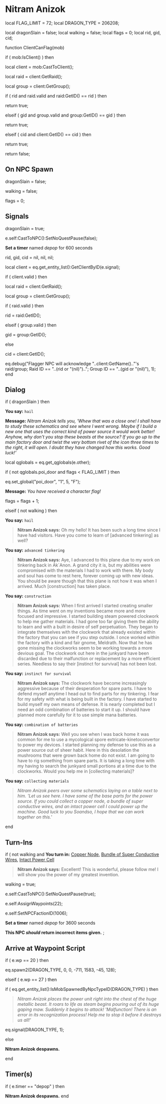 # Nitram Anizok
local FLAG_LIMIT = 72;
local DRAGON_TYPE = 206208; 

local dragonSlain = false;
local walking = false;
local flags = 0;
local rid, gid, cid;

function ClientCanFlag(mob)

if ( mob:IsClient() ) then


local client = mob:CastToClient();





local raid = client:GetRaid();


local group = client:GetGroup();





if ( rid and raid.valid and raid:GetID() == rid ) then



return true;


elseif ( gid and group.valid and group:GetID() == gid ) then



return true;


elseif ( cid and client:GetID() == cid ) then



return true;


return false;
## On NPC Spawn

dragonSlain = false;

walking = false;

flags = 0;
## Signals

dragonSlain = true;

e.self:CastToNPC():SetNoQuestPause(false);

**Set a timer** named *depop* for 600 seconds



rid, gid, cid = nil, nil, nil;

local client = eq.get_entity_list():GetClientByID(e.signal);




if ( client.valid ) then




local raid = client:GetRaid();


local group = client:GetGroup();





if ( raid.valid ) then



rid = raid:GetID();


elseif ( group.valid ) then



gid = group:GetID();


else



cid = client:GetID();



eq.debug("Flagger NPC will acknowledge "..client:GetName().."'s raid/group; Raid ID == "..(rid or "(nil)")..";  Group ID == "..(gid or "(nil)"), 1);
end

## Dialog


if ( dragonSlain ) then



**You say:** `hail`







**Message:** <span class="text-warning">*Nitram Anizok tells you, 'Whew that was a close one!  I shall have to study these schematics and see where I went wrong.  Maybe if I build a new one that uses the correct kind of power source it would work better!  Anyhow, why don't you stop these beasts at the source?  If you go up to the main factory door and twist the very bottom rivet of the icon three times to the right, it will open.  I doubt they have changed how this works.  Good luck!'*</span>







local qglobals = eq.get_qglobals(e.other);



if ( not qglobals.poi_door and flags < FLAG_LIMIT ) then




eq.set_global("poi_door", "1", 5, "F");




**Message:** <span class="text-warning">*You have received a character flag!*</span>




flags = flags + 1;





elseif ( not walking ) then




**You say:** `hail`




>**Nitram Anizok says:** Oh my hello!  It has been such a long time since I have had visitors.  Have you come to learn of [advanced tinkering] as well?





**You say:** `advanced tinkering`




>**Nitram Anizok says:** Aye, I advanced to this plane due to my work on tinkering back in Ak\`Anon.  A grand city it is, but my abilities were compromised with the materials I had to work with there.  My body and soul has come to rest here, forever coming up with new ideas.  You should be aware though that this plane is not how it was when I arrived.  Much [construction] has taken place.





**You say:** `construction`




>**Nitram Anizok says:** When I first arrived I started creating smaller things.  As time went on my inventions became more and more focused and impressive.  I started building steam powered clockwork to help me gather materials. I had gone too far giving them the ability to learn and with a built in desire of self perpetuation.  They began to integrate themselves with the clockwork that already existed within the factory that you can see if you step outside.  I once worked within the factory with a kind and fair gnome, Meldrath.  Now that he has gone missing the clockworks seem to be working towards a more devious goal.  The clockwork out here in the junkyard have been discarded due to their malfunction or replacement by a more efficient series.  Needless to say their [instinct for survival] has not been lost.





**You say:** `instinct for survival`




>**Nitram Anizok says:** The clockwork have become increasingly aggressive because of their desperation for spare parts.  I have to defend myself anytime I head out to find parts for my tinkering.  I fear for my safety with what is being built in the factory.  I have started to build myself my own means of defense.  It is nearly completed but I need an odd combination of batteries to start it up.  I should have planned more carefully for it to use simple mana batteries.





**You say:** `combination of batteries`




>**Nitram Anizok says:** Well you see when I was back home it was common for me to use a mycological spore extricate-kinetoconvertor to power my devices.  I started planning my defense to use this as a power source out of sheer habit.  Here in this desolation the mushrooms that were grown back home do not exist.  I am going to have to rig something from spare parts.  It is taking a long time with my having to search the junkyard small portions at a time due to the clockworks.  Would you help me in [collecting materials]?





**You say:** `collecting materials`




>*Nitram Anizok peers over some schematics laying on a table next to him. 'Let us see here.  I have some of the base parts for the power source.  If you could collect a copper node, a bundle of super conductive wires, and an intact power cell I could power up the machine.  Good luck to you Soandso, I hope that we can work together on this.'*


end

## Turn-Ins




if ( not walking and  **You turn in:** [Copper Node](/item/9295), [Bundle of Super Conductive Wires](/item/9426), [Intact Power Cell](/item/9434)


>**Nitram Anizok says:** Excellent!  This is wonderful, please follow me!  I will show you the power of my greatest invention.


walking = true;


e.self:CastToNPC():SetNoQuestPause(true); 


e.self:AssignWaypoints(22);


e.self:SetNPCFactionID(1006);


**Set a timer** named *depop* for 3600 seconds


**This NPC *should* return incorrect items given.**
;
## Arrive at Waypoint Script


if ( e.wp == 20 ) then


eq.spawn2(DRAGON_TYPE, 0, 0, -711, 1583, -45, 128);




elseif ( e.wp == 27 ) then


if ( eq.get_entity_list():IsMobSpawnedByNpcTypeID(DRAGON_TYPE) ) then



>*Nitram Anizok places the power unit right into the chest of the huge metallic beast.  It roars to life as steam begins pouring out of its huge gaping maw.  Suddenly it begins to attack!  'Malfunction!  There is an error in its recognization process!  Help me to stop it before it destroys us all!'*



eq.signal(DRAGON_TYPE, 1);


else



**Nitram Anizok despawns.**

end

## Timer(s)

if ( e.timer == "depop" ) then


**Nitram Anizok despawns.**
end
